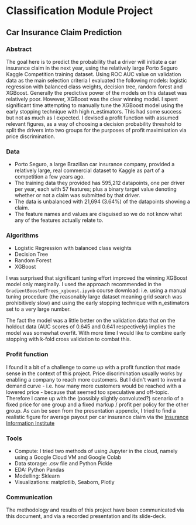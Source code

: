 # Classification Module Project

## Car Insurance Claim Prediction

### Abstract

The goal here is to predict the probability that a driver will initiate a car insurance claim in the next year, using the relatively large Porto Seguro Kaggle Competition training dataset. Using ROC AUC value on validation data as the main selection criteria I evaluated the following models: logistic regression with balanced class weights, decision tree, random forest and XGBoost. Generally the predictive power of the models on this dataset was relatively poor. However, XGBoost was the clear winning model. I spent significant time attempting to manually tune the XGBoost model using the early stopping technique with high n_estimators. This had some success but not as much as I expected. I devised a profit function with assumed relevant figures, as a way of choosing a decision probability threshold to split the drivers into two groups for the purposes of profit maximisation via price discrimination.

### Data
- Porto Seguro, a large Brazilian car insurance company, provided a relatively large, real commercial dataset to Kaggle as part of a competition a few years ago.
- The training data they provided has 595,212 datapoints, one per driver per year, each with 57 features; plus a binary target value denoting whether or not a claim was submitted by that driver.
- The data is unbalanced with 21,694 (3.64%) of the datapoints showing a claim.
- The feature names and values are disguised so we do not know what any of the features actually relate to.

### Algorithms
- Logistic Regression with balanced class weights
- Decision Tree
- Random Forest
- XGBoost

I was surprised that significant tuning effort improved the winning XGBoost model only marginally. I used the approach recommended in the `GradientBoostedTrees_xgboost.ipynb` course download: i.e. using a manual tuning procedure (the reasonably large dataset meaning grid search was prohibitively slow) and using the early stopping technique with n_estimators set to a very large number. 

The fact the model was a little better on the validation data that on the holdout data (AUC scores of 0.645 and 0.641 respectively) implies the model was somewhat overfit. With more time I would like to combine early stopping with k-fold cross validation to combat this.

### Profit function

I found it a bit of a challenge to come up with a profit function that made sense in the context of this project. Price discrimination usually works by enabling a company to reach more customers. But I didn't want to invent a demand curve - i.e. how many more customers would be reached with a lowered price - because that seemed too speculative and off-topic. Therefore I came up with the (possibly slightly convoluted?) scenario of a fixed price for one group and a fixed markup / profit per policy for the other group. As can be seen from the presentation appendix, I tried to find a realistic figure for average payout per car insurance claim via the [Insurance Information Institute](https://www.iii.org/fact-statistic/facts-statistics-auto-insurance)

### Tools

* Compute: I tried two methods of using Jupyter in the cloud, namely using a Google Cloud VM and Google Colab
* Data storage: .csv file and Python Pickle
* EDA: Python Pandas
* Modelling: Sklearn
* Visualizations: matplotlib, Seaborn, Plotly


### Communication
The methodology and results of this project have been communicated via this document, and via a recorded presentation and its slide-deck.